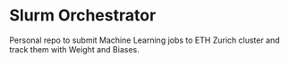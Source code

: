 # Slurm Orchestrator

Personal repo to submit Machine Learning jobs to ETH Zurich cluster and track them with Weight and Biases.